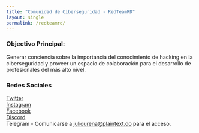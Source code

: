 ```yaml
---
title: "Comunidad de Ciberseguridad - RedTeamRD"
layout: single
permalink: /redteamrd/
--- 
```

### Objectivo Principal:
Generar conciencia sobre la importancia del conocimiento de hacking en la ciberseguridad y proveer un espacio de colaboración para el desarrollo de profesionales del más alto nivel.

### Redes Sociales
[Twitter](https://twitter.com/RedTeamRD)  
[Instagram](https://www.instagram.com/redteam_rd)  
[Facebook](https://www.facebook.com/RedTeamRD-101645264684550)  
[Discord](https://discord.gg/aqmH2GmuJN)  
Telegram - Comunicarse a juliourena@plaintext.do para el acceso.  
